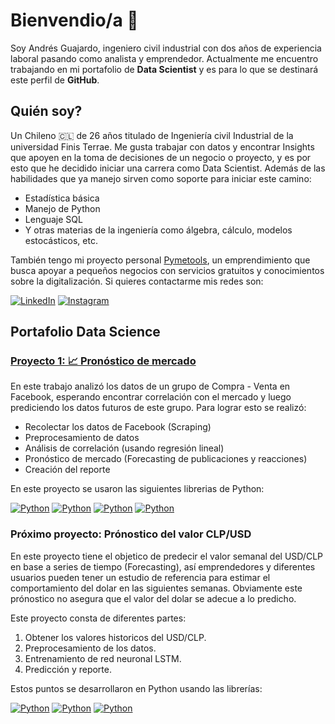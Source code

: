 # Bienvendio/a 🎏
Soy Andrés Guajardo, ingeniero civil industrial con dos años de experiencia laboral pasando como analista y emprendedor. 
Actualmente me encuentro trabajando en mi portafolio de **Data Scientist** y es para lo que se destinará este perfil de **GitHub**.

## Quién soy?
Un Chileno 🇨🇱 de 26 años titulado de Ingeniería civil Industrial de la universidad Finis Terrae. 
Me gusta trabajar con datos y encontrar Insights que apoyen en la toma de decisiones de un negocio o proyecto,
y es por esto que he decidido iniciar una carrera como Data Scientist. 
Además de las habilidades que ya manejo sirven como soporte para iniciar este camino:  

- Estadística básica
- Manejo de Python
- Lenguaje SQL
- Y otras materias de la ingeniería como álgebra, cálculo, modelos estocásticos, etc.

También tengo mi proyecto personal [Pymetools](https://www.pymestools.com), 
un emprendimiento que busca apoyar a pequeños negocios con servicios gratuitos y conocimientos sobre la digitalización.
Si quieres contactarme mis redes son:  

[![LinkedIn](https://img.shields.io/badge/LinkedIn-Andrés_Guajardo-0077B5?style=for-the-badge&logo=linkedin&logoColor=white&labelColor=101010)](https://www.linkedin.com/in/andresguajardoc) 
[![Instagram](https://img.shields.io/badge/Instagram-@pymetools-E4405F?style=for-the-badge&logo=instagram&logoColor=white&labelColor=101010)](https://instagram.com/pymetools)  

## Portafolio Data Science
### [Proyecto 1: 📈 Pronóstico de mercado](https://github.com/AndresDontLearns/pronostico-de-mercado)
En este trabajo analizó los datos de un grupo de Compra - Venta en Facebook, esperando encontrar correlación con el mercado y luego prediciendo los datos futuros de este grupo. Para lograr esto se realizó:  
- Recolectar los datos de Facebook (Scraping)
- Preprocesamiento de datos
- Análisis de correlación (usando regresión lineal)
- Pronóstico de mercado (Forecasting de publicaciones y reacciones)
- Creación del reporte

En este proyecto se usaron las siguientes librerias de Python:  

[![Python](https://img.shields.io/badge/Pandas-yellow?style=for-the-badge&logo=pandas&logoColor=white&labelColor=101010)](https://pandas.pydata.org/)
[![Python](https://img.shields.io/badge/Sklearn-yellow?style=for-the-badge&logo=python&logoColor=white&labelColor=101010)](https://scikit-learn.org/stable/index.html)
[![Python](https://img.shields.io/badge/Skforecast-yellow?style=for-the-badge&logo=python&logoColor=white&labelColor=101010)](https://skforecast.org/0.8.1/index.html#)
[![Python](https://img.shields.io/badge/FbScraper-yellow?style=for-the-badge&logo=python&logoColor=white&labelColor=101010)](https://github.com/kevinzg/facebook-scraper)  

### Próximo proyecto: Prónostico del valor CLP/USD

En este proyecto tiene el objetico de predecir el valor semanal del USD/CLP en base a series de tiempo (Forecasting), así emprendedores y diferentes usuarios pueden tener un estudio de referencia para estimar el comportamiento del dolar en las siguientes semanas. Obviamente este prónostico no asegura que el valor del dolar se adecue a lo predicho.

Este proyecto consta de diferentes partes:

1. Obtener los valores historicos del USD/CLP.
2. Preprocesamiento de los datos.
3. Entrenamiento de red neuronal LSTM.
4. Predicción y reporte.

Estos puntos se desarrollaron en Python usando las librerías:

[![Python](https://img.shields.io/badge/Pandas-yellow?style=for-the-badge&logo=pandas&logoColor=white&labelColor=101010)](https://pandas.pydata.org/)
[![Python](https://img.shields.io/badge/Keras-yellow?style=for-the-badge&logo=keras&logoColor=white&labelColor=101010)](https://keras.io/)
[![Python](https://img.shields.io/badge/Matplotlib-yellow?style=for-the-badge&logo=python&logoColor=white&labelColor=101010)](https://matplotlib.org/)




























<!--
**AndresDontLearns/AndresDontLearns** is a ✨ _special_ ✨ repository because its `README.md` (this file) appears on your GitHub profile.

Here are some ideas to get you started:

- 🔭 I’m currently working on ...
- 🌱 I’m currently learning ...
- 👯 I’m looking to collaborate on ...
- 🤔 I’m looking for help with ...
- 💬 Ask me about ...
- 📫 How to reach me: ...
- 😄 Pronouns: ...
- ⚡ Fun fact: ...
-->
